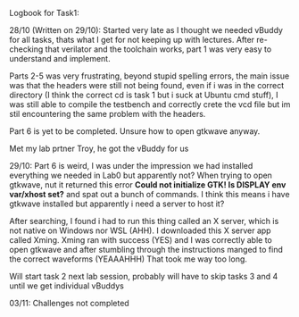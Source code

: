 Logbook for Task1:

28/10 (Written on 29/10):
  Started very late as I thought we needed vBuddy for all tasks, thats what I get for not keeping up with lectures.
  After re-checking that verilator and the toolchain works, part 1 was very easy to understand and implement.
  
  Parts 2-5 was very frustrating, beyond stupid spelling errors, the main issue was that the headers were still not being found, even if i was in the correct directory
  (I think the correct cd is task 1 but i suck at Ubuntu cmd stuff), I was still able to compile the testbench and correctly crete the vcd file but im stil 
  encountering the same problem with the headers.
  
  Part 6 is yet to be completed. Unsure how to open gtkwave anyway.
  
  Met my lab prtner Troy, he got the vBuddy for us
  
29/10:
  Part 6 is weird, I was under the impression we had installed everything we needed in Lab0 but apparently not? When trying to open gtkwave, nut it returned this error
  **Could not initialize GTK!  Is DISPLAY env var/xhost set?** and spat out a bunch of commands. I think this means i have gtkwave installed but apparently i need a
  server to host it?
  
  After searching, I found i had to run this thing called an X server, which is not native on Windows nor WSL (AHH). I downloaded this X server app called Xming.
  Xming ran with success (YES) and I was correctly able to open gtkwave and after stumbling through the instructions manged to find the correct waveforms (YEAAAHHH)
  That took me way too long.
  
  Will start task 2 next lab session, probably will have to skip tasks 3 and 4 until we get individual vBuddys
  
03/11:
  Challenges not completed 
